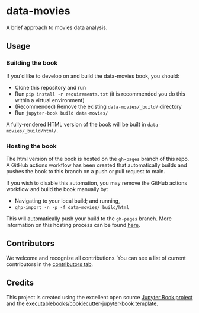 # data-movies

A brief approach to movies data analysis.

## Usage

### Building the book

If you'd like to develop on and build the data-movies book, you should:

- Clone this repository and run
- Run `pip install -r requirements.txt` (it is recommended you do this within a virtual environment)
- (Recommended) Remove the existing `data-movies/_build/` directory
- Run `jupyter-book build data-movies/`

A fully-rendered HTML version of the book will be built in `data-movies/_build/html/`.

### Hosting the book

The html version of the book is hosted on the `gh-pages` branch of this repo. A GitHub actions workflow has been created that automatically builds and pushes the book to this branch on a push or pull request to main.

If you wish to disable this automation, you may remove the GitHub actions workflow and build the book manually by:

- Navigating to your local build; and running,
- `ghp-import -n -p -f data-movies/_build/html`

This will automatically push your build to the `gh-pages` branch. More information on this hosting process can be found [here](https://jupyterbook.org/publish/gh-pages.html#manually-host-your-book-with-github-pages).

## Contributors

We welcome and recognize all contributions. You can see a list of current contributors in the [contributors tab](https://github.com/ekpyrosis/data_movies/graphs/contributors).

## Credits

This project is created using the excellent open source [Jupyter Book project](https://jupyterbook.org/) and the [executablebooks/cookiecutter-jupyter-book template](https://github.com/ekpyrosis/cookiecutter-jupyter-book).
